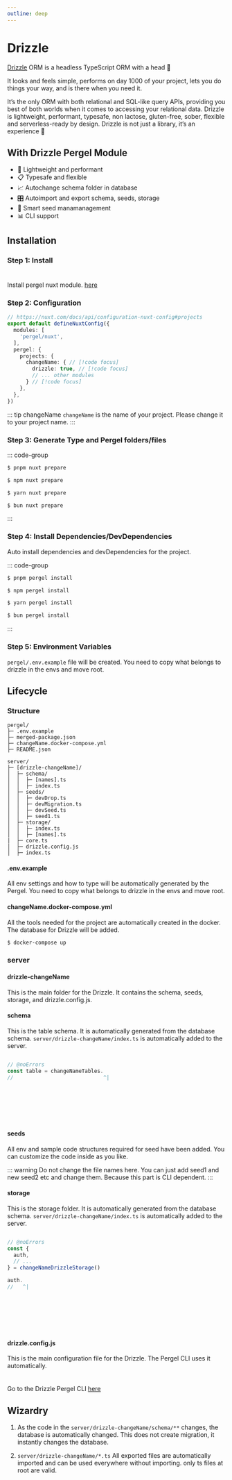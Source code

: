 ```yaml
---
outline: deep
---
```


# Drizzle

[Drizzle](https://orm.drizzle.team) ORM is a headless TypeScript ORM with a head 🐲

It looks and feels simple, performs on day 1000 of your project, lets you do things your way, and is there when you need it.

It’s the only ORM with both relational and SQL-like query APIs, providing you best of both worlds when it comes to accessing your relational data. Drizzle is lightweight, performant, typesafe, non lactose, gluten-free, sober, flexible and serverless-ready by design. Drizzle is not just a library, it’s an experience 🤩


## With Drizzle Pergel Module

- 🚀 Lightweight and performant
- 📋 Typesafe and flexible
- 📈 Autochange schema folder in database
- 🎛️ Autoimport and export schema, seeds, storage
- 🔄 Smart seed manamanagement
- 📊 CLI support 

## Installation

### Step 1: Install
<div class="tip custom-block" style="padding-top: 8px">

Install pergel nuxt module. [here](../../../guide/nuxt-installation.md)

</div>


### Step 2: Configuration

```ts twoslash [nuxt.config.ts]
// https://nuxt.com/docs/api/configuration-nuxt-config#projects
export default defineNuxtConfig({
  modules: [
    'pergel/nuxt',
  ],
  pergel: {
    projects: {
      changeName: { // [!code focus]
        drizzle: true, // [!code focus]
        // ... other modules
      } // [!code focus]
    },
  },
})
```

<!-- automd:changeName -->

::: tip changeName
`changeName` is the name of your project. Please change it to your project name.
:::

<!-- /automd -->

### Step 3: Generate Type and Pergel folders/files

::: code-group

```sh [pnpm]
$ pnpm nuxt prepare
```

```sh [npm]
$ npm nuxt prepare
```

```sh [yarn]
$ yarn nuxt prepare
```

```sh [bun]
$ bun nuxt prepare
```

:::

### Step 4: Install Dependencies/DevDependencies

Auto install dependencies and devDependencies for the project.

::: code-group

```sh [pnpm]
$ pnpm pergel install
```

```sh [npm]
$ npm pergel install
```

```sh [yarn]
$ yarn pergel install
```

```sh [bun]
$ bun pergel install
```

:::

### Step 5: Environment Variables

`pergel/.env.example` file will be created. You need to copy what belongs to drizzle in the envs and move root.


## Lifecycle

### Structure

```
pergel/
├─ .env.example
├─ merged-package.json
├─ changeName.docker-compose.yml
├─ README.json

server/
├─ [drizzle-changeName]/
│  ├─ schema/
│  │  ├─ [names].ts
│  │  ├─ index.ts
│  ├─ seeds/
│  │  ├─ devDrop.ts
│  │  ├─ devMigration.ts
│  │  ├─ devSeed.ts
│  │  ├─ seed1.ts
│  ├─ storage/
│  │  ├─ index.ts
│  │  ├─ [names].ts
|  ├─ core.ts
│  ├─ drizzle.config.js
│  ├─ index.ts

```

#### .env.example

All env settings and how to type will be automatically generated by the Pergel. You need to copy what belongs to drizzle in the envs and move root.

#### changeName.docker-compose.yml

All the tools needed for the project are automatically created in the docker. The database for Drizzle will be added.

```sh
$ docker-compose up
```


### server

#### drizzle-changeName

This is the main folder for the Drizzle. It contains the schema, seeds, storage, and drizzle.config.js.

#### schema

This is the table schema. It is automatically generated from the database schema. `server/drizzle-changeName/index.ts` is automatically added to the server.

```ts twoslash [server/utils/test.ts]

// @noErrors
const table = changeNameTables.
//                             ^|
```

&nbsp;

&nbsp;

&nbsp;

#### seeds

All env and sample code structures required for seed have been added. You can customize the code inside as you like.

::: warning
Do not change the file names here. You can just add seed1 and new seed2 etc and change them. Because this part is CLI dependent.
:::

#### storage

This is the storage folder. It is automatically generated from the database schema. `server/drizzle-changeName/index.ts` is automatically added to the server.

```ts twoslash [server/utils/test.ts]

// @noErrors
const {
  auth,
  // ... 
} = changeNameDrizzleStorage()

auth.
//   ^|
```

&nbsp;

&nbsp;

&nbsp;

#### drizzle.config.js

This is the main configuration file for the Drizzle. The Pergel CLI uses it automatically.

<div class="tip custom-block" style="padding-top: 8px">

Go to the Drizzle Pergel CLI [here](./cli)

</div>

## Wizardry

1. As the code in the `server/drizzle-changeName/schema/**` changes, the database is automatically changed. This does not create migration, it instantly changes the database. 

2. `server/drizzle-changeName/*.ts` All exported files are automatically imported and can be used everywhere without importing. only ts files at root are valid.